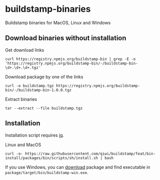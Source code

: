 # buildstamp-binaries
Buildstamp binaries for MacOS, Linux and Windows

## Download binaries without installation
Get download links
```shell script
curl https://registry.npmjs.org/buildstamp-bin | grep -E -o 'https://registry.npmjs.org/buildstamp-bin/-/buildstamp-bin-\d+.\d+.\d+.tgz'
```
Download package by one of the links
```shell script
curl -o buildstamp.tgz https://registry.npmjs.org/buildstamp-bin/-/buildstamp-bin-1.0.0.tgz
```
Extract binaries
```shell script
tar --extract --file buildstamp.tgz
```

## Installation
Installation script requires [jq](https://github.com/stedolan/jq).

Linux and MacOS
```shell script
curl -o- https://raw.githubusercontent.com/qiwi/buildstamp/feat/bin-install/packages/bin/scripts/sh/install.sh | bash
```

If you use Windows, you can [download](#download-binaries-without-installation) package and find executable in `package/target/bin/buildstamp-win.exe`.
